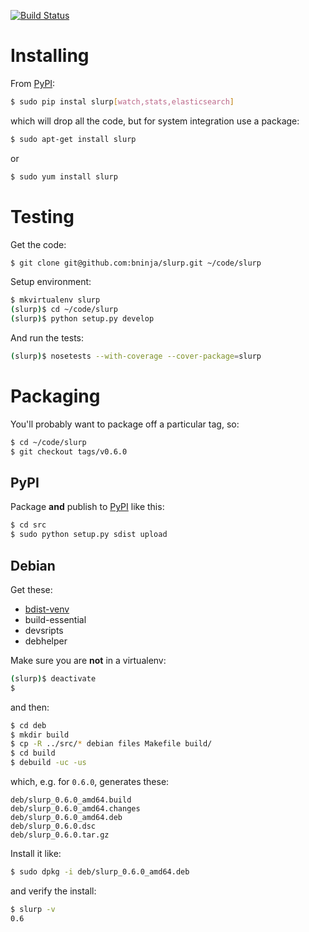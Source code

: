 [![Build Status](https://travis-ci.org/bninja/slurp.png?branch=dev)](https://travis-ci.org/bninja/slurp)

Installing
==========

From [PyPI](https://pypi.python.org/pypi/):

```bash
$ sudo pip instal slurp[watch,stats,elasticsearch]
```

which will drop all the code, but for system integration use a package:

```bash
$ sudo apt-get install slurp
```

or

```bash
$ sudo yum install slurp
```

Testing
=======

Get the code:

```bash
$ git clone git@github.com:bninja/slurp.git ~/code/slurp
```
    
Setup environment:

```bash
$ mkvirtualenv slurp
(slurp)$ cd ~/code/slurp
(slurp)$ python setup.py develop
```
    
And run the tests:

```bash
(slurp)$ nosetests --with-coverage --cover-package=slurp
```

Packaging
=========

You'll probably want to package off a particular tag, so:

```bash
$ cd ~/code/slurp
$ git checkout tags/v0.6.0
```

PyPI
----

Package **and** publish to [PyPI](https://pypi.python.org/pypi/) like this:

```bash
$ cd src
$ sudo python setup.py sdist upload
```

Debian
------

Get these:

- [bdist-venv](https://github.com/bninja/bdist-venv2)
- build-essential
- devsripts
- debhelper

Make sure you are **not** in a virtualenv:

```bash
(slurp)$ deactivate
$ 
```

and then:

```bash
$ cd deb
$ mkdir build
$ cp -R ../src/* debian files Makefile build/
$ cd build
$ debuild -uc -us 
```

which, e.g. for `0.6.0`, generates these:
    
```
deb/slurp_0.6.0_amd64.build
deb/slurp_0.6.0_amd64.changes
deb/slurp_0.6.0_amd64.deb
deb/slurp_0.6.0.dsc
deb/slurp_0.6.0.tar.gz
```

Install it like:

```bash
$ sudo dpkg -i deb/slurp_0.6.0_amd64.deb
```

and verify the install:

```bash
$ slurp -v
0.6
```

